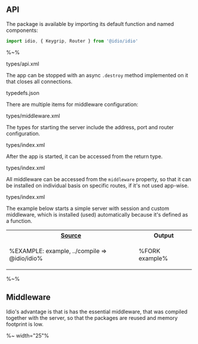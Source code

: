 ## API

The package is available by importing its default function and named components:

```js
import idio, { Keygrip, Router } from '@idio/idio'
```

%~%

<typedef noArgTypesInToc name="idio">types/api.xml</typedef>

The app can be stopped with an async `.destroy` method implemented on it that closes all connections.

<include-typedefs>typedefs.json</include-typedefs>

There are multiple items for middleware configuration:

<typedef name="MiddlewareConfig">types/middleware.xml</typedef>

The types for starting the server include the address, port and router configuration.

<typedef name="Config">types/index.xml</typedef>

After the app is started, it can be accessed from the return type.

<typedef name="Idio">types/index.xml</typedef>

All middleware can be accessed from the `middleware` property, so that it can be installed on individual basis on specific routes, if it's not used app-wise.

<typedef details="ConfiguredMiddleware" name="ConfiguredMiddleware">types/index.xml</typedef>

The example below starts a simple server with session and custom middleware, which is installed (used) automatically because it's defined as a function.

<table>
<!-- block-start -->
<tr><th><a href="example/index.js">Source</a></th><th>Output</th>
</tr><tr>
<td>

%EXAMPLE: example, ../compile => @idio/idio%
</td>
<td>

%FORK example%
</td></tr>
</table>

%~%

## Middleware

Idio's advantage is that is has the essential middleware, that was compiled together with the server, so that the packages are reused and memory footprint is low.

%~ width="25"%